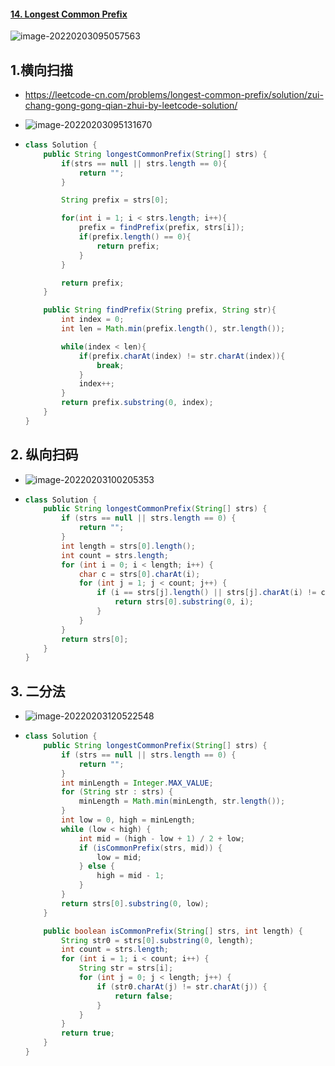 #### [14. Longest Common Prefix](https://leetcode-cn.com/problems/longest-common-prefix/)

![image-20220203095057563](https://raw.githubusercontent.com/TWDH/Leetcode-From-Zero/pictures/img/image-20220203095057563.png)

## 1.横向扫描

- https://leetcode-cn.com/problems/longest-common-prefix/solution/zui-chang-gong-gong-qian-zhui-by-leetcode-solution/

- ![image-20220203095131670](C:\Users\Kevin.Zhu\AppData\Roaming\Typora\typora-user-images\image-20220203095131670.png)

- ```java
  class Solution {
      public String longestCommonPrefix(String[] strs) {
          if(strs == null || strs.length == 0){
              return "";
          }
  
          String prefix = strs[0];
  
          for(int i = 1; i < strs.length; i++){
              prefix = findPrefix(prefix, strs[i]);
              if(prefix.length() == 0){
                  return prefix;
              }
          }
  
          return prefix;
      }
  
      public String findPrefix(String prefix, String str){
          int index = 0;
          int len = Math.min(prefix.length(), str.length());
  
          while(index < len){
              if(prefix.charAt(index) != str.charAt(index)){
                  break;
              }
              index++;
          }
          return prefix.substring(0, index);
      }
  }
  ```


## 2. 纵向扫码

- ![image-20220203100205353](https://raw.githubusercontent.com/TWDH/Leetcode-From-Zero/pictures/img/image-20220203100205353.png)

- ```java
  class Solution {
      public String longestCommonPrefix(String[] strs) {
          if (strs == null || strs.length == 0) {
              return "";
          }
          int length = strs[0].length();
          int count = strs.length;
          for (int i = 0; i < length; i++) {
              char c = strs[0].charAt(i);
              for (int j = 1; j < count; j++) {
                  if (i == strs[j].length() || strs[j].charAt(i) != c) {
                      return strs[0].substring(0, i);
                  }
              }
          }
          return strs[0];
      }
  }
  ```

## 3. 二分法

- ![image-20220203120522548](https://raw.githubusercontent.com/TWDH/Leetcode-From-Zero/pictures/img/image-20220203120522548.png)

- ```java
  class Solution {
      public String longestCommonPrefix(String[] strs) {
          if (strs == null || strs.length == 0) {
              return "";
          }
          int minLength = Integer.MAX_VALUE;
          for (String str : strs) {
              minLength = Math.min(minLength, str.length());
          }
          int low = 0, high = minLength;
          while (low < high) {
              int mid = (high - low + 1) / 2 + low;
              if (isCommonPrefix(strs, mid)) {
                  low = mid;
              } else {
                  high = mid - 1;
              }
          }
          return strs[0].substring(0, low);
      }
  
      public boolean isCommonPrefix(String[] strs, int length) {
          String str0 = strs[0].substring(0, length);
          int count = strs.length;
          for (int i = 1; i < count; i++) {
              String str = strs[i];
              for (int j = 0; j < length; j++) {
                  if (str0.charAt(j) != str.charAt(j)) {
                      return false;
                  }
              }
          }
          return true;
      }
  }
  ```


